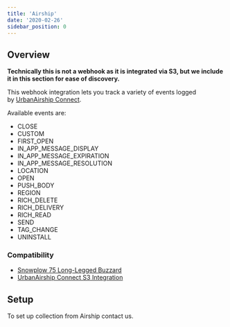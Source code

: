 ```yaml
---
title: 'Airship'
date: '2020-02-26'
sidebar_position: 0
---
```


## Overview

**Technically this is not a webhook as it is integrated via S3, but we include it in this section for ease of discovery.**

This webhook integration lets you track a variety of events logged by [UrbanAirship Connect](http://urbanairship.com/).

Available events are:

- CLOSE
- CUSTOM
- FIRST_OPEN
- IN_APP_MESSAGE_DISPLAY
- IN_APP_MESSAGE_EXPIRATION
- IN_APP_MESSAGE_RESOLUTION
- LOCATION
- OPEN
- PUSH_BODY
- REGION
- RICH_DELETE
- RICH_DELIVERY
- RICH_READ
- SEND
- TAG_CHANGE
- UNINSTALL

### Compatibility

- [Snowplow 75 Long-Legged Buzzard](https://github.com/snowplow/snowplow/releases/tag/r75-long-legged-buzzard)
- [UrbanAirship Connect S3 Integration](https://docs.urbanairship.com/connect/index.html)

## Setup

To set up collection from Airship contact us.

